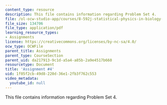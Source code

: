 ```yaml
---
content_type: resource
description: This file contains information regarding Problem Set 4.
file: /ol-ocw-studio-app/courses/8-592j-statistical-physics-in-biology-spring-2011/1f05f2cb49d8220d36e12fb3f762c553_MIT8_592JS11_PS4.pdf
file_size: 134706
file_type: application/pdf
learning_resource_types:
- Assignments
license: https://creativecommons.org/licenses/by-nc-sa/4.0/
ocw_type: OCWFile
parent_title: Assignments
parent_type: CourseSection
parent_uid: da217913-9c1d-a5a4-a85b-2a9e4517b660
resourcetype: Document
title: 'Assignment #4'
uid: 1f05f2cb-49d8-220d-36e1-2fb3f762c553
video_metadata:
  youtube_id: null
---
```

This file contains information regarding Problem Set 4.